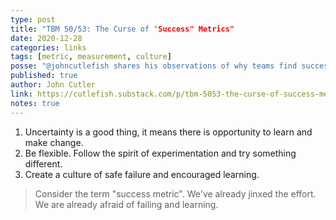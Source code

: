 ```yaml
---
type: post
title: "TBM 50/53: The Curse of "Success" Metrics"
date: 2020-12-28
categories: links
tags: [metric, measurement, culture]
posse: "@johncutlefish shares his observations of why teams find success metrics challenging and how to help them make more impactful progress."
published: true
author: John Cutler
link: https://cutlefish.substack.com/p/tbm-5053-the-curse-of-success-metrics
notes: true
---
```


1. Uncertainty is a good thing, it means there is opportunity to learn and make change.
2. Be flexible. Follow the spirit of experimentation and try something different.
3. Create a culture of safe failure and encouraged learning.

> Consider the term "success metric". We've already jinxed the effort. We are already afraid of failing and learning.
